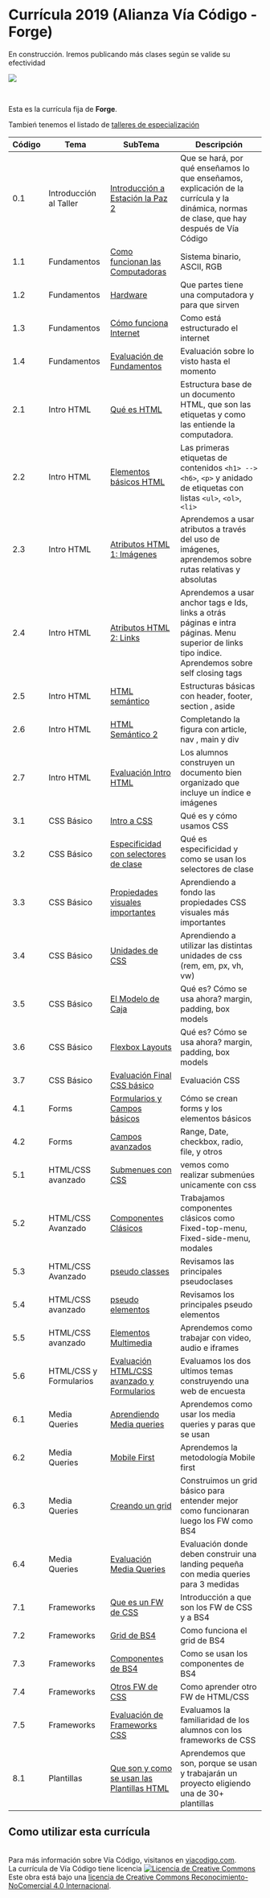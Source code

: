 # Currícula 2019 (Alianza Vía Código - Forge)

En construcción. Iremos publicando más clases según se valide su efectividad

<p > <img src="https://viacodigo.com/images/logo_azul.svg" ></p>
<br>

Esta es la currícula fija de **Forge**.

Tambień tenemos el listado de [talleres de especialización](Talleres.md)

| Código | Tema                   | SubTema                                                                                                                                                                                                                                                                 | Descripción                                                                                                                                        |
| ------ | ---------------------- | ----------------------------------------------------------------------------------------------------------------------------------------------------------------------------------------------------------------------------------------------------------------------- | -------------------------------------------------------------------------------------------------------------------------------------------------- |
| 0.1    | Introducción al Taller | [Introducción a Estación la Paz 2](https://github.com/Via-Codigo/Forge-Curricula-Maquetacion-Web-2019/blob/master/0.0%20Introducci%C3%B3n%20al%20taller/Gu%C3%ADa%20de%20clase%20-%20Introducci%C3%B3n%20al%20taller.md)                                                                       | Que se hará, por qué enseñamos lo que enseñamos, explicación de la currícula y la dinámica, normas de clase, que hay después de Vía Código         |
| 1.1    | Fundamentos            | [Como funcionan las Computadoras](https://github.com/Via-Codigo/Forge-Curricula-Maquetacion-Web-2019/blob/master/1.1%20C%C3%B3mo%20funcionan%20las%20computadoras/Gu%C3%ADa%20de%20clase%20-%20C%C3%B3mo%20funcionan%20las%20computadoras.md)                                                  | Sistema binario, ASCII, RGB                                                                                                                        |  |
| 1.2    | Fundamentos            | [Hardware](https://github.com/Via-Codigo/Forge-Curricula-Maquetacion-Web-2019/blob/master/1.2%20Hardware/Gu%C3%ADa%20de%20clase%20-%20Hardware.md)                                                                                                                                             | Que partes tiene una computadora y para que sirven                                                                                                 |
| 1.3    | Fundamentos            | [Cómo funciona Internet](https://github.com/Via-Codigo/Forge-Curricula-Maquetacion-Web-2019/blob/master/1.3%20C%C3%B3mo%20funciona%20Internet/Gu%C3%ADa%20de%20clase%20-%20C%C3%B3mo%20funciona%20Internet.md)                                                                                 | Como está estructurado el internet                                                                                                                 |
| 1.4    | Fundamentos            | [Evaluación de Fundamentos](#)                                                                                                                                                                                                                                          | Evaluación sobre lo visto hasta el momento                                                                                                         |
| 2.1    | Intro HTML             | [Qué es HTML](https://github.com/Via-Codigo/Forge-Curricula-Maquetacion-Web-2019/blob/master/2.1%20Qu%C3%A9%20es%20HTML/Gu%C3%ADa%20de%20clase%20-%20Qu%C3%A9%20es%20HTML.md)                                                                                                                  | Estructura base de un documento HTML, que son las etiquetas y como las entiende la computadora.                                                    |
| 2.2    | Intro HTML             | [Elementos básicos HTML](https://github.com/Via-Codigo/Forge-Curricula-Maquetacion-Web-2019/blob/master/2.2%20Elementos%20b%C3%A1sicos%20HTML/Gu%C3%ADa%20de%20clase%20-%20Elementos%20b%C3%A1sicos%20HTML.md)                                                                                 | Las primeras etiquetas de contenidos `<h1> --> <h6>`, `<p>` y anidado de etiquetas con listas `<ul>`, `<ol>`, `<li>`                               |
| 2.3    | Intro HTML             | [Atributos HTML 1: Imágenes](https://github.com/Via-Codigo/Forge-Curricula-Maquetacion-Web-2019/blob/master/2.3%20Atributos%20HTML%201:Im%C3%A1genes/Gu%C3%ADa%20de%20clase%20-%20Atributos%20HTML%201:Im%C3%A1genes.md)                                                                       | Aprendemos a usar atributos a través del uso de imágenes, aprendemos sobre rutas relativas y absolutas                                             |
| 2.4    | Intro HTML             | [Atributos HTML 2: Links](https://github.com/Via-Codigo/Forge-Curricula-Maquetacion-Web-2019/blob/master/2.4%20Atributos%20HTML%202:Links/Gu%C3%ADa%20de%20clase%20-%20Atributos%20HTML%202:Links.md)                                                                                          | Aprendemos a usar anchor tags e Ids, links a otrás páginas e intra páginas. Menu superior de links tipo indice. Aprendemos sobre self closing tags |
| 2.5    | Intro HTML             | [HTML semántico](https://github.com/Via-Codigo/Forge-Curricula-Maquetacion-Web-2019/blob/master/2.5%20HTML%20Sem%C3%A1ntico/Gu%C3%ADa%20de%20clase%20-%20HTML%20Sem%C3%A1ntico.md)                                                                                                             | Estructuras básicas con header, footer, section , aside                                                                                            |
| 2.6    | Intro HTML             | [HTML Semántico 2](https://github.com/Via-Codigo/Forge-Curricula-Maquetacion-Web-2019/blob/master/2.6%20HTML%20Sem%C3%A1ntico%202/Gu%C3%ADa%20de%20clase%20-%20HTML%20Sem%C3%A1ntico%202.md)                                                                                                   | Completando la figura con article, nav , main y div                                                                                                |
| 2.7    | Intro HTML             | [Evaluación Intro HTML](https://github.com/Via-Codigo/Forge-Curricula-Maquetacion-Web-2019/blob/master/2.7%20Evaluaci%C3%B3n%20HTML/Gu%C3%ADa%20de%20correcci%C3%B3n.md)                                                                                                                       | Los alumnos construyen un documento bien organizado que incluye un índice e imágenes                                                               |
| 3.1    | CSS Básico             | [Intro a CSS](https://github.com/Via-Codigo/Forge-Curricula-Maquetacion-Web-2019/blob/master/3.1%20Introducci%C3%B3n%20a%20CSS/Gu%C3%ADa%20de%20clase%20-%20Introducci%C3%B3n%20a%20CSS.md)                                                                                                    | Qué es y cómo usamos CSS                                                                                                                           |
| 3.2    | CSS Básico             | [Especificidad con selectores de clase](https://github.com/Via-Codigo/Forge-Curricula-Maquetacion-Web-2019/blob/master/3.2%20Especificidad%20con%20selectores%20de%20clase/Gu%C3%ADa%20de%20clase%20-%20Especificidad%20con%20selectores%20de%20clase.md)                                      | Qué es especificidad y como se usan los selectores de clase                                                                                        |
| 3.3    | CSS Básico             | [Propiedades visuales importantes](https://github.com/Via-Codigo/Forge-Curricula-Maquetacion-Web-2019/blob/master/3.3%20Propiedades%20visuales%20importantes/Gu%C3%ADa%20de%20clase%20-%20Propiedades%20visuales%20importantes.md)                                                             | Aprendiendo a fondo las propiedades CSS visuales más importantes                                                                                   |
| 3.4    | CSS Básico             | [Unidades de CSS](https://github.com/Via-Codigo/Forge-Curricula-Maquetacion-Web-2019/blob/master/3.4%20Unidades%20de%20CSS/Guia%20de%20clase%20-%20Unidades%20de%20CSS.md)                                                             | Aprendiendo a utilizar las distintas unidades de css (rem, em, px, vh, vw)                                                                                   |
| 3.5    | CSS Básico             | [El Modelo de Caja](https://github.com/Via-Codigo/Forge-Curricula-Maquetacion-Web-2019/blob/master/3.4%20Modelo%20de%20Caja/Gu%C3%ADa%20de%20clase%20-%20Modelo%20de%20Caja.md)                                                                                                                | Qué es? Cómo se usa ahora? margin, padding, box models                                                                                             |
| 3.6    | CSS Básico             | [Flexbox Layouts](https://github.com/Via-Codigo/Forge-Curricula-Maquetacion-Web-2019/blob/master/3.5%20Flexbox%20Layout/Gu%C3%ADa%20de%20clase%20-%20Layouts%20B%C3%A1sicos.md)                                                                                                                | Qué es? Cómo se usa ahora? margin, padding, box models                                                                                             |
| 3.7    | CSS Básico             | [Evaluación Final CSS básico](https://github.com/Via-Codigo/Forge-Curricula-Maquetacion-Web-2019/blob/master/3.7%20Evaluaci%C3%B3n%20final%20CSS%20B%C3%A1sico/Gu%C3%ADa%20de%20clase%20-%20Evaluaci%C3%B3n%20final%20CSS%20B%C3%A1sico.md)                                                    | Evaluación CSS                                                                                                                                     |
| 4.1    | Forms                  | [Formularios y Campos básicos](https://github.com/Via-Codigo/Forge-Curricula-Maquetacion-Web-2019/blob/master/4.1%20Formularios%20y%20campos%20b%C3%A1sicos/Gu%C3%ADa%20de%20clase%20-%20Formularios.md)                                                                                       | Cómo se crean forms y los elementos básicos                                                                                                        |
| 4.2    | Forms                  | [Campos avanzados](https://github.com/Via-Codigo/Forge-Curricula-Maquetacion-Web-2019/blob/master/4.2%20Campos%20avanzados/Gu%C3%ADa%20de%20clase%20-%20Formularios.md)                                                                                                                        | Range, Date, checkbox, radio, file, y otros                                                                                                        |
| 5.1    | HTML/CSS avanzado      | [Submenues con CSS](https://github.com/Via-Codigo/Forge-Curricula-Maquetacion-Web-2019/blob/master/5.1%20Submenues%20con%20CSS/Gu%C3%ADa%20de%20clase%20-%20Submenues%20con%20CSS.md)                                                                                                          | vemos como realizar submenúes unicamente con css                                                                                                   |
| 5.2    | HTML/CSS Avanzado      | [Componentes Clásicos](https://github.com/Via-Codigo/Forge-Curricula-Maquetacion-Web-2019/blob/master/5.2%20Componentes%20Cl%C3%A1sicos/Gu%C3%ADa%20de%20clase%20-%20Componentes%20Cl%C3%A1sicos.md)                                                                                           | Trabajamos componentes clásicos como Fixed-top-menu, Fixed-side-menu, modales                                                                      |
| 5.3    | HTML/CSS Avanzado      | [pseudo classes](https://github.com/Via-Codigo/Forge-Curricula-Maquetacion-Web-2019/blob/master/5.3%20Pseudo%20Clases/Gu%C3%ADa%20de%20clase%20-%20Pseudo%20Clases.md)                                                                                                                         | Revisamos las principales pseudoclases                                                                                                             |
| 5.4    | HTML/CSS avanzado      | [pseudo elementos](https://github.com/Via-Codigo/Forge-Curricula-Maquetacion-Web-2019/blob/master/5.4%20Pseudo%20Elementos/Gu%C3%ADa%20de%20clase%20-%20Pseudo%20Elementos.md)                                                                                                                 | Revisamos los principales pseudo elementos                                                                                                         |
| 5.5    | HTML/CSS avanzado      | [Elementos Multimedia](https://github.com/Via-Codigo/Forge-Curricula-Maquetacion-Web-2019/blob/master/5.5%20Elementos%20Multimedia/Gu%C3%ADa%20de%20clase%20-%20Elementos%20Multimedia.md)                                                                                                     | Aprendemos como trabajar con video, audio e iframes                                                                                                |
| 5.6    | HTML/CSS y Formularios | [Evaluación HTML/CSS avanzado y Formularios](https://github.com/Via-Codigo/Forge-Curricula-Maquetacion-Web-2019/blob/master/5.6%20Evaluaci%C3%B3n%20HTML%20y%20CSS%20avanzado%20y%20Formularios/Gu%C3%ADa%20de%20clase%20-%20Evaluaci%C3%B3n%20HTML%20y%20CSS%20avanzado%20y%20Formularios.md) | Evaluamos los dos ultimos temas construyendo una web de encuesta                                                                                   |
| 6.1    | Media Queries          | [Aprendiendo Media queries](https://github.com/Via-Codigo/Forge-Curricula-Maquetacion-Web-2019/blob/master/6.1%20Aprendiendo%20Media%20Queries/Gu%C3%ADa%20de%20clase%20-%20Aprendiendo%20Media%20Queries.md)                                                                                  | Aprendemos como usar los media queries y paras que se usan                                                                                         |
| 6.2    | Media Queries          | [Mobile First](https://github.com/Via-Codigo/Forge-Curricula-Maquetacion-Web-2019/blob/master/6.2%20Mobile%20First/Gu%C3%ADa%20de%20clase%20-%20Mobile%20First.md)                                                                                                                             | Aprendemos la metodología Mobile first                                                                                                             |
| 6.3    | Media Queries          | [Creando un grid ](https://github.com/Via-Codigo/Forge-Curricula-Maquetacion-Web-2019/blob/master/6.3%20Creando%20un%20grid/Gu%C3%ADa%20de%20clase%20-%20Creando%20un%20grid.md)                                                                                                               | Construimos un grid básico para entender mejor como funcionaran luego los FW como BS4                                                              |
| 6.4    | Media Queries          | [Evaluación Media Queries](https://github.com/Via-Codigo/Forge-Curricula-Maquetacion-Web-2019/blob/master/6.4%20Evaluaci%C3%B3n%20Media%20Queries/Gu%C3%ADa%20de%20clase%20-%20Evaluaci%C3%B3n%20Media%20Queries.md)                                                                           | Evaluación donde deben construir una landing pequeña con media queries para 3 medidas                                                              |
| 7.1    | Frameworks             | [Que es un FW de CSS](https://github.com/Via-Codigo/Forge-Curricula-Maquetacion-Web-2019/blob/master/7.1%20Que%20es%20un%20FW%20de%20CSS/Gu%C3%ADa%20de%20clase%20-%20Que%20es%20un%20FW%20de%20CSS.md)                                                                                        | Introducción a que son los FW de CSS y a BS4                                                                                                       |
| 7.2    | Frameworks             | [Grid de BS4](https://github.com/Via-Codigo/Forge-Curricula-Maquetacion-Web-2019/blob/master/7.2%20El%20Grid%20de%20BS4/Gu%C3%ADa%20de%20clase%20-%20El%20Grid%20de%20BS4.md)                                                                                                                  | Como funciona el grid de BS4                                                                                                                       |
| 7.3    | Frameworks             | [Componentes de BS4 ](https://github.com/Via-Codigo/Forge-Curricula-Maquetacion-Web-2019/blob/master/7.3%20Componentes%20de%20BS4/Gu%C3%ADa%20de%20clase%20-%20Componentes%20de%20BS4.md)                                                                                                      | Como se usan los componentes de BS4                                                                                                                |
| 7.4    | Frameworks             | [Otros FW de CSS](https://github.com/Via-Codigo/Forge-Curricula-Maquetacion-Web-2019/blob/master/7.4%20Trabajando%20con%20otros%20Frameworks%20de%20CSS/Gu%C3%ADa%20de%20clase%20-%20Trabajando%20con%20otros%20Frameworks%20de%20CSS.md)                                                      | Como aprender otro FW de HTML/CSS                                                                                                                  |
| 7.5    | Frameworks             | [Evaluación de Frameworks CSS](https://github.com/Via-Codigo/Forge-Curricula-Maquetacion-Web-2019/tree/master/7.5%20Evaluaci%C3%B3n%20de%20Frameworks%20CSS)                                                                                                                                   | Evaluamos la familiaridad de los alumnos con los frameworks de CSS                                                                                 |
| 8.1    | Plantillas             | [Que son y como se usan las Plantillas HTML](https://github.com/Via-Codigo/Forge-Curricula-Maquetacion-Web-2019/tree/master/8.1%20Que%20son%20y%20como%20se%20usan%20las%20Plantillas%20HTML)                                                                                                  | Aprendemos que son, porque se usan y trabajarán un proyecto eligiendo una de 30+ plantillas                                                        |

## Como utilizar esta currícula

<br>
Para más información sobre Vía Código, visitanos en <a href="https://www.viacodigo.com">viacodigo.com</a>.
<br>
La currícula de Vía Código tiene licencia <a rel="license" href="http://creativecommons.org/licenses/by-nc/4.0/"><img alt="Licencia de Creative Commons" style="border-width:0" src="https://i.creativecommons.org/l/by-nc/4.0/88x31.png" /></a><br />Este obra está bajo una <a rel="license" href="http://creativecommons.org/licenses/by-nc/4.0/">licencia de Creative Commons Reconocimiento-NoComercial 4.0 Internacional</a>.
